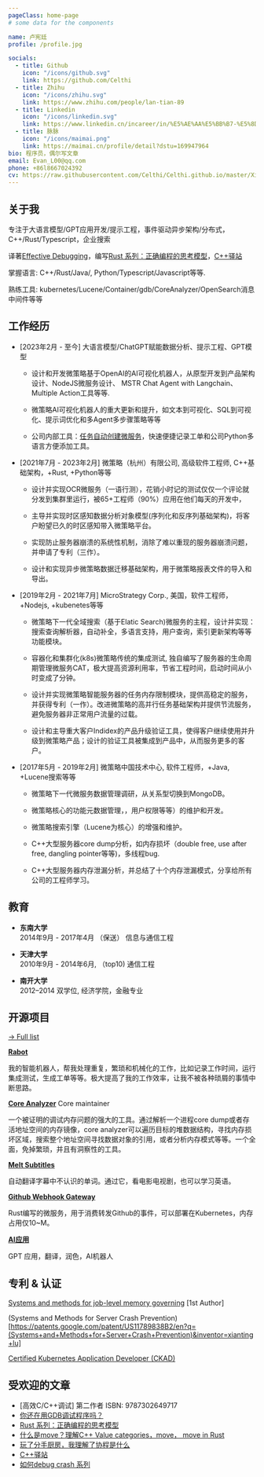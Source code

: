 ```yaml
---
pageClass: home-page
# some data for the components

name: 卢宪廷
profile: /profile.jpg

socials:
  - title: Github
    icon: "/icons/github.svg"
    link: https://github.com/Celthi
  - title: Zhihu
    icon: "/icons/zhihu.svg"
    link: https://www.zhihu.com/people/lan-tian-89
  - title: Linkedin
    icon: "/icons/linkedin.svg"
    link: https://www.linkedin.cn/incareer/in/%E5%AE%AA%E5%BB%B7-%E5%8D%A2-4513a6117
  - title: 脉脉
    icon: "/icons/maimai.png"
    link: https://maimai.cn/profile/detail?dstu=169947964
bio: 程序员，偶尔写文章
email: Evan_L00@qq.com
phone: +86l8667024392
cv: https://raw.githubusercontent.com/Celthi/Celthi.github.io/master/Xianting%20Lu_zh.pdf
---
```


<ProfileSection :frontmatter="$page.frontmatter" />

## 关于我

专注于大语言模型/GPT应用开发/提示工程，事件驱动异步架构/分布式，C++/Rust/Typescript，企业搜索


译著[Effective Debugging](https://github.com/Celthi/effective-debugging-zh)，编写[Rust 系列：正确编程的思考模型](https://zhuanlan.zhihu.com/p/365845688)，[C++驿站](https://www.zhihu.com/column/c_1385152794127720448)


掌握语言: C++/Rust/Java/, Python/Typescript/Javascript等等.

熟练工具: kubernetes/Lucene/Container/gdb/CoreAnalyzer/OpenSearch消息中间件等等



## 工作经历
- [2023年2月 - 至今] 大语言模型/ChatGPT赋能数据分析、提示工程、GPT模型
  
  - 设计和开发微策略基于OpenAI的AI可视化机器人，从原型开发到产品架构设计、NodeJS微服务设计、 MSTR Chat Agent with Langchain、 Multiple Action工具等等.
  
  - 微策略AI可视化机器人的重大更新和提升，如文本到可视化、SQL到可视化、提示词优化和多Agent多步骤策略等等

  - 公司内部工具：[任务自动创建微服务](https://github.com/Celthi/rally-rs)，快速便捷记录工单和公司Python多语言方便添加工具。
  
- [2021年7月 - 2023年2月] 微策略（杭州）有限公司, 高级软件工程师, C++基础架构，+Rust, +Python等等

  - 设计并实现OCR微服务（一语行测），花销小时记的测试仅仅一个评论就分发到集群里运行，被65+工程师（90%）应用在他们每天的开发中，

  - 主导并实现时区感知数据分析对象模型(序列化和反序列基础架构)，将客户盼望已久的时区感知带入微策略平台。

  - 实现防止服务器崩溃的系统性机制，消除了难以重现的服务器崩溃问题，并申请了专利（三作）。

  - 设计和实现异步微策略数据迁移基础架构，用于微策略报表文件的导入和导出。


- [2019年2月 - 2021年7月] MicroStrategy Corp., 美国，软件工程师，+Nodejs, +kubenetes等等

  - 微策略下一代全域搜索（基于Elatic Search)微服务的主程，设计并实现：搜索查询解析器，自动补全，多语言支持，用户查询，索引更新架构等等功能模块。

  - 容器化和集群化(k8s)微策略传统的集成测试, 独自编写了服务器的生命周期管理微服务CAT，极大提高资源利用率，节省工程时间，启动时间从小时变成了分钟。

  - 设计并实现微策略智能服务器的任务内存限制模块，提供高稳定的服务，并获得专利（一作）。改进微策略的高并行任务基础架构并提供节流服务，避免服务器非正常用户流量的过载。

  - 设计和主导重大客户Indidex的产品升级验证工具，使得客户继续使用并升级到微策略产品；设计的验证工具被集成到产品中，从而服务更多的客户。

- [2017年5月 - 2019年2月] 微策略中国技术中心, 软件工程师，+Java, +Lucene搜索等等

  - 微策略下一代微服务数据管理调研，从关系型切换到MongoDB。
  - 微策略核心的功能元数据管理，，用户权限等等）的维护和开发。

  - 微策略搜索引擎（Lucene为核心）的增强和维护。

  - C++大型服务器core dump分析，如内存损坏（double free, use after free, dangling pointer等等)，多线程bug.

  - C++大型服务器内存泄漏分析，并总结了十个内存泄漏模式，分享给所有公司的工程师学习。


## 教育

- **东南大学** <br/>
2014年9月 - 2017年4月 （保送） 信息与通信工程

- **天津大学** <br/>
2010年9月 - 2014年6月, （top10) 通信工程

- **南开大学** <br/>
2012–2014 双学位, 经济学院，金融专业

## 开源项目

[→ Full list](/projects/)


<ProjectCard hideBorder=true>

  **[Rabot](https://github.com/Celthi/robot)**

  我的智能机器人，帮我处理重复，繁琐和机械化的工作，比如记录工作时间，运行集成测试，生成工单等等。极大提高了我的工作效率，让我不被各种琐屑的事情中断思路。

</ProjectCard>

<ProjectCard hideBorder=true>

  **[Core Analyzer]((https://github.com/yanqi27/core_analyzer))**
  Core maintainer

  一个被证明的调试内存问题的强大的工具。通过解析一个进程core dump或者存活地址空间的内存镜像，core analyzer可以遍历目标的堆数据结构，寻找内存损坏区域，搜索整个地址空间寻找数据对象的引用，或者分析内存模式等等。一个全面，免掉繁琐，并且有洞察性的工具。

</ProjectCard>


<ProjectCard hideBorder=true>

**[Melt Subtitles]((https://github.com/Celthi/meltSubtitles))**

自动翻译字幕中不认识的单词。通过它，看电影电视剧，也可以学习英语。

</ProjectCard>


<ProjectCard hideBorder=true>

**[Github Webhook Gateway]((https://github.com/Celthi/github-webhook-gateway))**

Rust编写的微服务，用于消费转发Github的事件，可以部署在Kubernetes，内存占用仅10~M。

</ProjectCard>

<ProjectCard hideBorder=true>

**[AI应用]((http://141.164.44.169/#/))**

GPT 应用，翻译，润色，AI机器人

</ProjectCard>

## 专利 & 认证

[Systems and methods for job-level memory governing](https://patents.google.com/patent/US20220058057A1/en?inventor=xianting+lu&oq=xianting+lu+) [1st Author]


(Systems and Methods for Server Crash Prevention)[https://patents.google.com/patent/US11789838B2/en?q=(Systems+and+Methods+for+Server+Crash+Prevention)&inventor=xianting+lu]

[Certified Kubernetes Application Developer (CKAD)](https://ti-user-certificates.s3.amazonaws.com/e0df7fbf-a057-42af-8a1f-590912be5460/daf55d86-dbdf-4dfe-9d10-790aab10cd4e-xianting-lu-ed5ee5ec-6a46-46c1-b067-cbaf09825d82-certificate.pdf)

## 受欢迎的文章
- [高效C/C++调试] 第二作者 ISBN: 9787302649717
- [你还在用GDB调试程序吗？](https://zhuanlan.zhihu.com/p/152274203)
- [Rust 系列：正确编程的思考模型](https://zhuanlan.zhihu.com/p/365845688)
- [什么是move？理解C++ Value categories，move， move in Rust](https://zhuanlan.zhihu.com/p/374392832)
- [玩了分手厨房，我理解了协程是什么](https://mp.weixin.qq.com/s/FjEVCxvmsu9hoMqS2zhvMA)
- [C++驿站](https://www.zhihu.com/column/c_1385152794127720448)
- [如何debug crash 系列](https://zhuanlan.zhihu.com/p/369006512)

<!-- Custom style for this page -->

<style lang="stylus">

.theme-container.home-page .page
  font-size 14px
  font-family "lucida grande", "lucida sans unicode", lucida, "Helvetica Neue", Helvetica, Arial, sans-serif;
  p
    margin 0 0 0.5rem
  p, ul, ol
    line-height normal
  a
    font-weight normal
  .theme-default-content:not(.custom) > h2
    margin-bottom 0.5rem
  .theme-default-content:not(.custom) > h2:first-child + p
    margin-top 0.5rem
  .theme-default-content:not(.custom) > h3
    padding-top 4rem

  /* Override */
  .md-card
    margin-top 0.5em
    .card-image
      padding 0.2rem
      img
        max-width 120px
        max-height 120px
    .card-content p
      -webkit-margin-after 0.2em

@media (max-width: 419px)
  .theme-container.home-page .page
    p, ul, ol
      line-height 1.5

    .md-card
      .card-image
        img 
          width 100%
          max-width 400px

</style>
